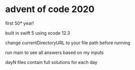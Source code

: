 # advent of code 2020
first 50* year!

built in swift 5 using xcode 12.3

change currentDirectoryURL to your file path before running

run main to see all answers based on my inputs

dayN files contain full solutions for each day
